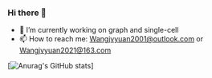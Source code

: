 ### Hi there 👋
- 🔭 I’m currently working on graph and single-cell
- 📫 How to reach me: [Wangjvyuan2001@outlook.com](mailto:Wangjvyuan2001@outlook.com) or [Wangjvyuan2021@163.com](mailto:Wangjvyuan2021@163.com)


[![Anurag's GitHub stats](https://github-readme-stats.vercel.app/api?username=EternityJune25&hide=stars,prs&count&private=true&show_icons=true&theme=radical)]
